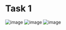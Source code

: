 # Task 1
![image](https://github.com/vaxad/gdsc_task1/assets/126230095/ccb5cc98-ac7c-4927-a052-9a2fc8706f72)
![image](https://github.com/vaxad/gdsc_task1/assets/126230095/6af523c6-f04b-4815-96e2-dd2f9e5b6e1a)
![image](https://github.com/vaxad/gdsc_task1/assets/126230095/b086763b-3d1c-4e44-b3cf-a4cca09a9087)

